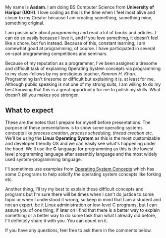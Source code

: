 My name is **Aadam**. I am doing BS Computer Science from **University of Haripur (UOH)**. I love coding as this is the time when I feel most alive and closer to my Creator because I am creating something, something mine, something original.

I am passionate about *programming* and read a lot of books and articles. I can do so easily because I love it, and if you love something, it doesn't feel like a chore, but fun instead. Because of this, constant learning, I am somewhat good at programming, of course. I have participated in several on-spot programming competitions and seminars.  

Because of my reputation as a programmer, I've been assigned a tiresome and difficult task of explaining Operating System concepts via programming to my class-fellows by my prestigious teacher, *Kamran H. Khan*. Programming isn't tiresome or difficult but explaining it is, at least for me. Although public speaking is not one of my strong suits, I am willing to do my best knowing that this is a great opportunity for me to polish my skills. What doesn't kill you makes you stronger. 

## What to expect
These are the notes that I prepare for myself before presentations. The purpose of these presentations is to show some operating systems concepts like *process creation, process scheduling, thread creation* etc. We'll be using the **Linux Operating System** as this is the most customizable and developer friendly OS and we can easily see what's happening under the hood. We'll use the **C** language for programming as this is the lowest level programming language after assembly language and the most widely used system-programming language.

I'll sometimes use examples from [Operating System Concepts](http://www.amazon.com/Operating-System-Concepts-Abraham-Silberschatz/dp/1118063333/ref=dp_ob_title_bk) which has some C programs to help solidify the operating system concepts like forking etc.

Another thing, I'll try my best to explain these difficult concepts and programs but I'm sure there will be times when I can't do justice to some topic or when I understood it wrong, so keep in mind that I am a student and not an expert, be it Linux administration or low-level C programs, but I can assure you of one thing; if later on I find that there is a better way to explain something or a better way to do some task than what I already did before, I'll definitely share it with you. You can count on it.

If you have any questions, feel free to ask them in the comments below.